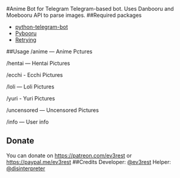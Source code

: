 #Anime Bot for Telegram
Telegram-based bot. Uses Danbooru and Moebooru API to parse images.
##Required packages
- [python-telegram-bot](https://github.com/python-telegram-bot/python-telegram-bot)
- [Pybooru](https://github.com/LuqueDaniel/pybooru)
- [Retrying](https://github.com/rholder/retrying)

##Usage
/anime — Anime Pctures

/hentai — Hentai Pictures

/ecchi - Ecchi Pictures

/loli — Loli Pictures

/yuri - Yuri Pictures

/uncensored — Uncensored Pictures



/info — User info
## Donate
You can donate on https://patreon.com/ev3rest or https://paypal.me/ev3rest
##Credits
Developer: [@ev3rest](https://telegram.me/ev3rest)
Helper: [@disinterpreter](https://telegram.me/disinterpreter)
